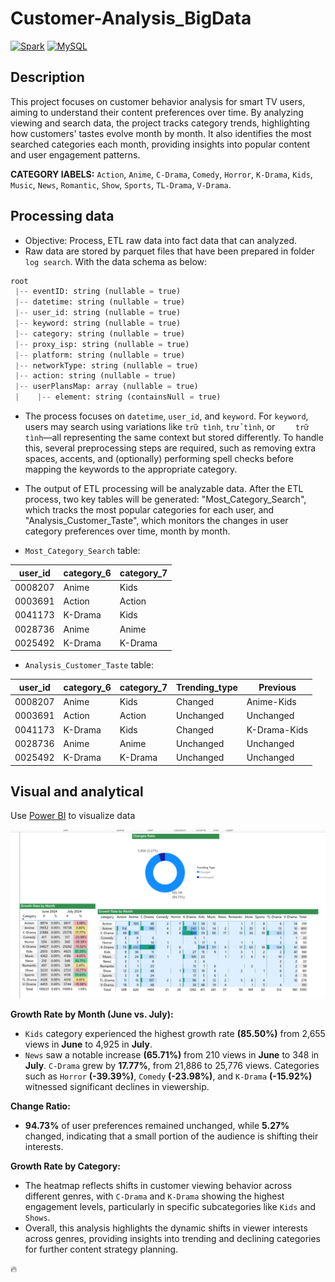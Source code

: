 # Customer-Analysis_BigData
[![Spark](https://img.shields.io/badge/Spark-3.5.1-orange)](https://spark.apache.org/)
[![MySQL](https://img.shields.io/badge/MySQL-8.4.2-blue)](https://dev.mysql.com/doc/)


## Description

This project focuses on customer behavior analysis for smart TV users, aiming to understand their content preferences over time. By analyzing viewing and search data, the project tracks category trends, highlighting how customers' tastes evolve month by month. It also identifies the most searched categories each month, providing insights into popular content and user engagement patterns.

**CATEGORY lABELS:** `Action`, `Anime`, `C-Drama`, `Comedy`, `Horror`, `K-Drama`, `Kids`, `Music`, `News`, `Romantic`, `Show`, `Sports`, `TL-Drama`, `V-Drama`.

## Processing data
* Objective: Process, ETL raw data into fact data that can analyzed.
* Raw data are stored by parquet files that have been prepared in folder `log search`. With the data schema as below:

```python
root
 |-- eventID: string (nullable = true)
 |-- datetime: string (nullable = true)
 |-- user_id: string (nullable = true)
 |-- keyword: string (nullable = true)
 |-- category: string (nullable = true)
 |-- proxy_isp: string (nullable = true)
 |-- platform: string (nullable = true)
 |-- networkType: string (nullable = true)
 |-- action: string (nullable = true)
 |-- userPlansMap: array (nullable = true)
 |    |-- element: string (containsNull = true)
```
* The process focuses on `datetime`, `user_id`, and `keyword`. For `keyword`, users may search using variations like `trữ tình`, `trử tình`, or `    trữ tình`—all representing the same context but stored differently. To handle this, several preprocessing steps are required, such as removing extra spaces, accents, and (optionally) performing spell checks before mapping the keywords to the appropriate category.

* The output of ETL processing will be analyzable data. After the ETL process, two key tables will be generated: "Most_Category_Search", which tracks the most popular categories for each user, and "Analysis_Customer_Taste", which monitors the changes in user category preferences over time, month by month.

* `Most_Category_Search` table:

user_id|category_6|category_7|
---|---|---|
0008207|Anime|Kids|
0003691|Action|Action|
0041173|K-Drama|Kids|
0028736|Anime|Anime|
0025492|K-Drama|K-Drama|

* `Analysis_Customer_Taste` table:

user_id|category_6|category_7|Trending_type|Previous|
---|---|---|---|---|
0008207|Anime|Kids|Changed|Anime-Kids|
0003691|Action|Action|Unchanged|Unchanged|
0041173|K-Drama|Kids|Changed|K-Drama-Kids|
0028736|Anime|Anime|Unchanged|Unchanged|
0025492|K-Drama|K-Drama|Unchanged|Unchanged|
## Visual and analytical

Use [Power BI](https://app.powerbi.com/) to visualize data

![all_text](./images/image.png)

**Growth Rate by Month (June vs. July):**

* `Kids` category experienced the highest growth rate **(85.50%)** from 2,655 views in **June** to 4,925 in **July**.
* `News` saw a notable increase **(65.71%)** from 210 views in **June** to 348 in **July**.
`C-Drama` grew by **17.77%**, from 21,886 to 25,776 views.
Categories such as `Horror` **(-39.39%)**, `Comedy` **(-23.98%)**, and `K-Drama` **(-15.92%)** witnessed significant declines in viewership.

**Change Ratio:**

* **94.73%** of user preferences remained unchanged, while **5.27%** changed, indicating that a small portion of the audience is shifting their interests.

**Growth Rate by Category:**

* The heatmap reflects shifts in customer viewing behavior across different genres, with `C-Drama` and `K-Drama` showing the highest engagement levels, particularly in specific subcategories like `Kids` and `Shows`.
* Overall, this analysis highlights the dynamic shifts in viewer interests across genres, providing insights into trending and declining categories for further content strategy planning.

🔥
